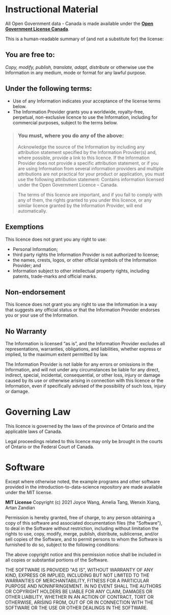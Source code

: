 # Instructional Material

All Open Government data - Canada
is made available under the [**Open Government License Canada**](https://open.canada.ca/en/open-government-licence-canada). 

This is a human-readable summary of (and not a substitute for) the license: 

## You are free to:
*Copy, modify, publish, translate, adapt, distribute* or otherwise use the Information in any medium, mode or format for any lawful purpose.
 

## Under the following terms:

- Use of any Information indicates your acceptance of the license terms below.
- The Information Provider grants you a worldwide, royalty-free, perpetual, non-exclusive licence to use the Information, including for commercial purposes, subject to the terms below.

> ### You must, where you do any of the above:
> Acknowledge the source of the Information by including any attribution statement specified by the Information Provider(s) and, where possible, provide a link to this licence.
> If the Information Provider does not provide a specific attribution statement, or if you are using Information from several information providers and multiple attributions are not practical for your product or application, you must use the following attribution statement:
> Contains information licensed under the Open Government Licence – Canada.

> The terms of this licence are important, and if you fail to comply with any of them, the rights granted to you under this licence, or any similar licence granted by the Information Provider, will end automatically.


## Exemptions
This licence does not grant you any right to use:

- Personal Information;
- third party rights the Information Provider is not authorized to license;
- the names, crests, logos, or other official symbols of the Information Provider; and
- Information subject to other intellectual property rights, including patents, trade-marks and official marks.

## Non-endorsement
This licence does not grant you any right to use the Information in a way that suggests any official status or that the Information Provider endorses you or your use of the Information.

## No Warranty
The Information is licensed “as is”, and the Information Provider excludes all representations, warranties, obligations, and liabilities, whether express or implied, to the maximum extent permitted by law.

The Information Provider is not liable for any errors or omissions in the Information, and will not under any circumstances be liable for any direct, indirect, special, incidental, consequential, or other loss, injury or damage caused by its use or otherwise arising in connection with this licence or the Information, even if specifically advised of the possibility of such loss, injury or damage.

# Governing Law
This licence is governed by the laws of the province of Ontario and the applicable laws of Canada.

Legal proceedings related to this licence may only be brought in the courts of Ontario or the Federal Court of Canada.

# Software

Except where otherwise noted, the example programs and other software
provided in the introduction-to-data-science repository are made available under the
MIT license.

**MIT License**
Copyright (c) 2021 Joyce Wang, Amelia Tang, Wenxin Xiang, Artan Zandian

Permission is hereby granted, free of charge, to any person obtaining a copy
of this software and associated documentation files (the "Software"), to deal
in the Software without restriction, including without limitation the rights
to use, copy, modify, merge, publish, distribute, sublicense, and/or sell
copies of the Software, and to permit persons to whom the Software is
furnished to do so, subject to the following conditions:

The above copyright notice and this permission notice shall be included in all
copies or substantial portions of the Software.

THE SOFTWARE IS PROVIDED "AS IS", WITHOUT WARRANTY OF ANY KIND, EXPRESS OR
IMPLIED, INCLUDING BUT NOT LIMITED TO THE WARRANTIES OF MERCHANTABILITY,
FITNESS FOR A PARTICULAR PURPOSE AND NONINFRINGEMENT. IN NO EVENT SHALL THE
AUTHORS OR COPYRIGHT HOLDERS BE LIABLE FOR ANY CLAIM, DAMAGES OR OTHER
LIABILITY, WHETHER IN AN ACTION OF CONTRACT, TORT OR OTHERWISE, ARISING FROM,
OUT OF OR IN CONNECTION WITH THE SOFTWARE OR THE USE OR OTHER DEALINGS IN THE
SOFTWARE.
